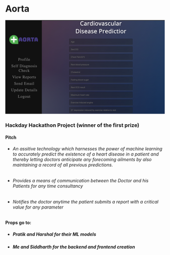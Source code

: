 # Aorta

![](Aorta.jpg)

### Hackday Hackathon Project (winner of the first prize)

#### Pitch
- ###### An assitive technology which harnesses the power of machine learning to accurately predict the existence of a heart disease in a patient and thereby letting doctors anticipate any forecoming ailments by also maintaining a record of all previous predictions.
- ###### Provides a means of communication between the Doctor and his Patients for any time consultancy
- ###### Notifies the doctor anytime the patient submits a report with a critical value for any parameter 

#### Props go to:
  - ##### Pratik and Harshal for their ML models
  - ##### Me and Siddharth for the backend and frontend creation
